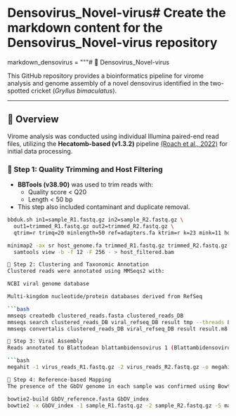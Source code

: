 # Densovirus_Novel-virus# Create the markdown content for the Densovirus_Novel-virus repository

markdown_densovirus = """# 🦠 Densovirus_Novel-virus

This GitHub repository provides a bioinformatics pipeline for virome analysis and genome assembly of a novel densovirus identified in the two-spotted cricket (*Gryllus bimaculatus*).

---

## 📂 Overview

Virome analysis was conducted using individual Illumina paired-end read files, utilizing the **Hecatomb-based (v1.3.2)** pipeline [(Roach et al., 2022)](https://doi.org/10.1038/s41587-022-01190-w) for initial data processing. 

### 🔹 Step 1: Quality Trimming and Host Filtering

- **BBTools (v38.90)** was used to trim reads with:
  - Quality score < Q20
  - Length < 50 bp
- This step also included contaminant and duplicate removal.

```bash
bbduk.sh in1=sample_R1.fastq.gz in2=sample_R2.fastq.gz \
  out1=trimmed_R1.fastq.gz out2=trimmed_R2.fastq.gz \
  qtrim=r trimq=20 minlength=50 ref=adapters.fa ktrim=r k=23 mink=11 hdist=1

minimap2 -ax sr host_genome.fa trimmed_R1.fastq.gz trimmed_R2.fastq.gz | \
  samtools view -b -f 12 -F 256 - > host_filtered.bam

🔹 Step 2: Clustering and Taxonomic Annotation
Clustered reads were annotated using MMSeqs2 with:

NCBI viral genome database

Multi-kingdom nucleotide/protein databases derived from RefSeq

```bash
mmseqs createdb clustered_reads.fasta clustered_reads_DB
mmseqs search clustered_reads_DB viral_refseq_DB result tmp --threads 8
mmseqs convertalis clustered_reads_DB viral_refseq_DB result result.m8

🔹 Step 3: Viral Assembly
Reads annotated to Blattodean blattambidensovirus 1 (Blattambidensovirus) were assembled using MEGAHIT (v1.2.9).

```bash
megahit -1 virus_reads_R1.fastq.gz -2 virus_reads_R2.fastq.gz -o megahit_output

🔹 Step 4: Reference-based Mapping
The presence of the GbDV genome in each sample was confirmed using Bowtie2 (v2.4.1).

bowtie2-build GbDV_reference.fasta GbDV_index
bowtie2 -x GbDV_index -1 sample_R1.fastq.gz -2 sample_R2.fastq.gz -S mapped.sam

